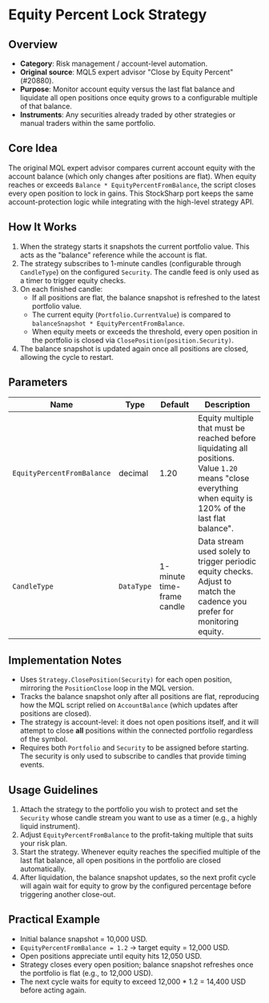 # Equity Percent Lock Strategy

## Overview
- **Category**: Risk management / account-level automation.
- **Original source**: MQL5 expert advisor "Close by Equity Percent" (#20880).
- **Purpose**: Monitor account equity versus the last flat balance and liquidate all open positions once equity grows to a configurable multiple of that balance.
- **Instruments**: Any securities already traded by other strategies or manual traders within the same portfolio.

## Core Idea
The original MQL expert advisor compares current account equity with the account balance (which only changes after positions are flat). When equity reaches or exceeds `Balance * EquityPercentFromBalance`, the script closes every open position to lock in gains. This StockSharp port keeps the same account-protection logic while integrating with the high-level strategy API.

## How It Works
1. When the strategy starts it snapshots the current portfolio value. This acts as the "balance" reference while the account is flat.
2. The strategy subscribes to 1-minute candles (configurable through `CandleType`) on the configured `Security`. The candle feed is only used as a timer to trigger equity checks.
3. On each finished candle:
   - If all positions are flat, the balance snapshot is refreshed to the latest portfolio value.
   - The current equity (`Portfolio.CurrentValue`) is compared to `balanceSnapshot * EquityPercentFromBalance`.
   - When equity meets or exceeds the threshold, every open position in the portfolio is closed via `ClosePosition(position.Security)`.
4. The balance snapshot is updated again once all positions are closed, allowing the cycle to restart.

## Parameters
| Name | Type | Default | Description |
| ---- | ---- | ------- | ----------- |
| `EquityPercentFromBalance` | decimal | 1.20 | Equity multiple that must be reached before liquidating all positions. Value `1.20` means "close everything when equity is 120% of the last flat balance". |
| `CandleType` | `DataType` | 1-minute time-frame candle | Data stream used solely to trigger periodic equity checks. Adjust to match the cadence you prefer for monitoring equity. |

## Implementation Notes
- Uses `Strategy.ClosePosition(Security)` for each open position, mirroring the `PositionClose` loop in the MQL version.
- Tracks the balance snapshot only after all positions are flat, reproducing how the MQL script relied on `AccountBalance` (which updates after positions are closed).
- The strategy is account-level: it does not open positions itself, and it will attempt to close **all** positions within the connected portfolio regardless of the symbol.
- Requires both `Portfolio` and `Security` to be assigned before starting. The security is only used to subscribe to candles that provide timing events.

## Usage Guidelines
1. Attach the strategy to the portfolio you wish to protect and set the `Security` whose candle stream you want to use as a timer (e.g., a highly liquid instrument).
2. Adjust `EquityPercentFromBalance` to the profit-taking multiple that suits your risk plan.
3. Start the strategy. Whenever equity reaches the specified multiple of the last flat balance, all open positions in the portfolio are closed automatically.
4. After liquidation, the balance snapshot updates, so the next profit cycle will again wait for equity to grow by the configured percentage before triggering another close-out.

## Practical Example
- Initial balance snapshot = 10,000 USD.
- `EquityPercentFromBalance = 1.2` → target equity = 12,000 USD.
- Open positions appreciate until equity hits 12,050 USD.
- Strategy closes every open position; balance snapshot refreshes once the portfolio is flat (e.g., to 12,000 USD).
- The next cycle waits for equity to exceed 12,000 * 1.2 = 14,400 USD before acting again.
